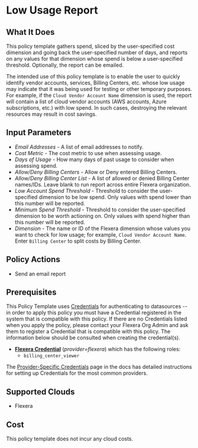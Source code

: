 # Low Usage Report

## What It Does

This policy template gathers spend, sliced by the user-specified cost dimension and going back the user-specified number of days, and reports on any values for that dimension whose spend is below a user-specified threshold. Optionally, the report can be emailed.

The intended use of this policy template is to enable the user to quickly identify vendor accounts, services, Billing Centers, etc. whose low usage may indicate that it was being used for testing or other temporary purposes. For example, if the `Cloud Vendor Account Name` dimension is used, the report will contain a list of cloud vendor accounts (AWS accounts, Azure subscriptions, etc.) with low spend. In such cases, destroying the relevant resources may result in cost savings.

## Input Parameters

- *Email Addresses* - A list of email addresses to notify.
- *Cost Metric* - The cost metric to use when assessing usage.
- *Days of Usage* - How many days of past usage to consider when assessing spend.
- *Allow/Deny Billing Centers* - Allow or Deny entered Billing Centers.
- *Allow/Deny Billing Center List* - A list of allowed or denied Billing Center names/IDs. Leave blank to run report across entire Flexera organization.
- *Low Account Spend Threshold* - Threshold to consider the user-specified dimension to be low spend. Only values with spend lower than this number will be reported.
- *Minimum Spend Threshold* - Threshold to consider the user-specified dimension to be worth actioning on. Only values with spend higher than this number will be reported.
- *Dimension* - The name or ID of the Flexera dimension whose values you want to check for low usage; for example, `Cloud Vendor Account Name`. Enter `Billing Center` to split costs by Billing Center.

## Policy Actions

- Send an email report

## Prerequisites

This Policy Template uses [Credentials](https://docs.flexera.com/flexera/EN/Automation/ManagingCredentialsExternal.htm) for authenticating to datasources -- in order to apply this policy you must have a Credential registered in the system that is compatible with this policy. If there are no Credentials listed when you apply the policy, please contact your Flexera Org Admin and ask them to register a Credential that is compatible with this policy. The information below should be consulted when creating the credential(s).

- [**Flexera Credential**](https://docs.flexera.com/flexera/EN/Automation/ProviderCredentials.htm) (*provider=flexera*) which has the following roles:
  - `billing_center_viewer`

The [Provider-Specific Credentials](https://docs.flexera.com/flexera/EN/Automation/ProviderCredentials.htm) page in the docs has detailed instructions for setting up Credentials for the most common providers.

## Supported Clouds

- Flexera

## Cost

This policy template does not incur any cloud costs.

